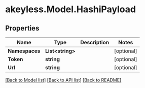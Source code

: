 # akeyless.Model.HashiPayload

## Properties

Name | Type | Description | Notes
------------ | ------------- | ------------- | -------------
**Namespaces** | **List&lt;string&gt;** |  | [optional] 
**Token** | **string** |  | [optional] 
**Url** | **string** |  | [optional] 

[[Back to Model list]](../README.md#documentation-for-models) [[Back to API list]](../README.md#documentation-for-api-endpoints) [[Back to README]](../README.md)


